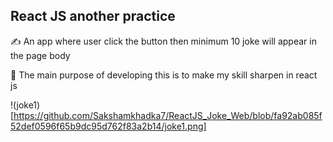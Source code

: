 ## React JS another practice

:writing_hand: An app where user click the button then minimum 10 joke will appear in the page body 

:crossed_fingers: The main purpose of developing this is to make my skill sharpen in react js 

!(joke1)[https://github.com/Sakshamkhadka7/ReactJS_Joke_Web/blob/fa92ab085f52def0596f65b9dc95d762f83a2b14/joke1.png]
